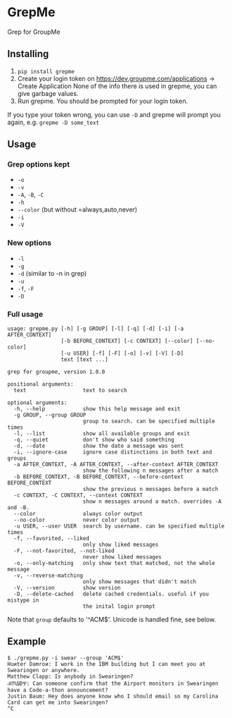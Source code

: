 # GrepMe
Grep for GroupMe

## Installing
1. `pip install grepme`
2. Create your login token on https://dev.groupme.com/applications -> Create Application
  None of the info there is used in grepme, you can give garbage values.
3. Run grepme. You should be prompted for your login token.

If you type your token wrong, you can use `-D` and grepme will prompt you again,
e.g. `grepme -D some_text`

## Usage

### Grep options kept
- `-o`
- `-v`
- `-A`, `-B`, `-C`
- `-h`
- `--color` (but without =always,auto,never)
- `-i`
- `-V`

### New options
- `-l`
- `-g`
- `-d` (similar to -n in grep)
- `-u`
- `-f`, `-F`
- `-D`

### Full usage
```
usage: grepme.py [-h] [-g GROUP] [-l] [-q] [-d] [-i] [-a AFTER_CONTEXT]
                 [-b BEFORE_CONTEXT] [-c CONTEXT] [--color] [--no-color]
                 [-u USER] [-f] [-F] [-o] [-v] [-V] [-D]
                 text [text ...]

grep for groupme, version 1.0.0

positional arguments:
  text                  text to search

optional arguments:
  -h, --help            show this help message and exit
  -g GROUP, --group GROUP
                        group to search. can be specified multiple times
  -l, --list            show all available groups and exit
  -q, --quiet           don't show who said something
  -d, --date            show the date a message was sent
  -i, --ignore-case     ignore case distinctions in both text and groups
  -a AFTER_CONTEXT, -A AFTER_CONTEXT, --after-context AFTER_CONTEXT
                        show the following n messages after a match
  -b BEFORE_CONTEXT, -B BEFORE_CONTEXT, --before-context BEFORE_CONTEXT
                        show the previous n messages before a match
  -c CONTEXT, -C CONTEXT, --context CONTEXT
                        show n messages around a match. overrides -A and -B.
  --color               always color output
  --no-color            never color output
  -u USER, --user USER  search by username. can be specified multiple times
  -f, --favorited, --liked
                        only show liked messages
  -F, --not-favorited, --not-liked
                        never show liked messages
  -o, --only-matching   only show text that matched, not the whole message
  -v, --reverse-matching
                        only show messages that didn't match
  -V, --version         show version
  -D, --delete-cached   delete cached credentials. useful if you mistype in
                        the inital login prompt
```

Note that `group` defaults to '^ACM$'.
Unicode is handled fine, see below.

## Example
```
$ ./grepme.py -i swear --group 'ACM$'
Huиter Damroи: I work in the IBM building but I can meet you at Swearingen or anywhere.
Matthew Clapp: Is anybody in Swearingen?
ℬℜΔƉѰ: Can someone confirm that the Airport monitors in Swearingen have a Code-a-thon announcement?
Justin Baum: Hey does anyone know who I should email so my Carolina Card can get me into Swearingen?
^C
```
